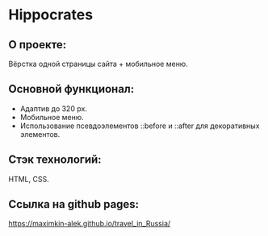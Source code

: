 # Hippocrates

## О проекте:
Вёрстка одной страницы сайта + мобильное меню.

## Основной функционал:
- Адаптив до 320 px.
- Мобильное меню.
- Использование псевдоэлементов ::before и ::after для декоративных элементов.
## Стэк технологий:
HTML, CSS.

## Ссылка на github pages:
https://maximkin-alek.github.io/travel_in_Russia/
